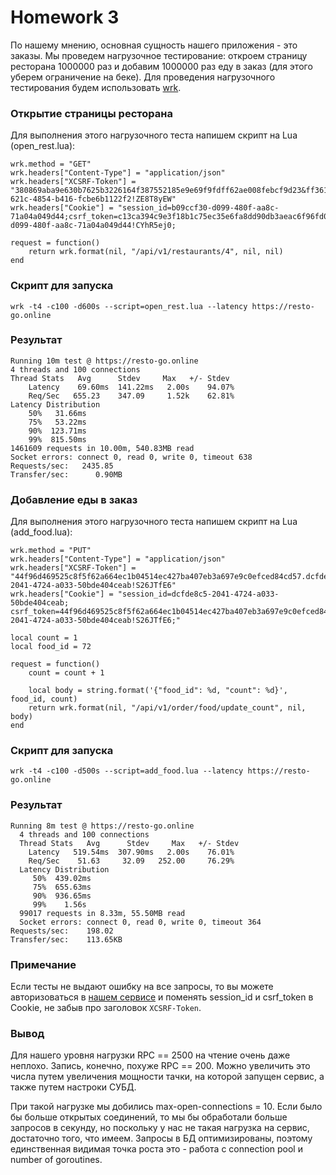 # Homework 3

По нашему мнению, основная сущность нашего приложения - это заказы. Мы проведем нагрузочное тестирование: откроем страницу ресторана 1000000 раз и добавим 1000000 раз еду в заказ (для этого уберем ограничение на беке). Для проведения нагрузочного тестирования будем использовать [wrk](https://github.com/wg/wrk).

### Открытие страницы ресторана 

Для выполнения этого нагрузочного теста напишем скрипт на Lua (open_rest.lua):

```
wrk.method = "GET" 
wrk.headers["Content-Type"] = "application/json"
wrk.headers["XCSRF-Token"] = "380869aba9e630b7625b3226164f387552185e9e69f9fdff62ae008febcf9d23&ff361a24-621c-4854-b416-fcbe6b1122f2!ZE8T8yEW"
wrk.headers["Cookie"] = "session_id=b09ccf30-d099-480f-aa8c-71a04a049d44;csrf_token=c13ca394c9e3f18b1c75ec35e6fa8dd90db3aeac6f96fd08b290d5e3001ae58e.b09ccf30-d099-480f-aa8c-71a04a049d44!CYhR5ej0;

request = function()
    return wrk.format(nil, "/api/v1/restaurants/4", nil, nil)
end
```
### Скрипт для запуска

`wrk -t4 -c100 -d600s --script=open_rest.lua --latency https://resto-go.online `

### Результат 
```
Running 10m test @ https://resto-go.online
4 threads and 100 connections
Thread Stats   Avg      Stdev     Max   +/- Stdev
    Latency    69.60ms  141.22ms   2.00s    94.07%
    Req/Sec   655.23    347.09     1.52k    62.81%
Latency Distribution
    50%   31.66ms
    75%   53.22ms
    90%  123.71ms
    99%  815.50ms
1461609 requests in 10.00m, 540.83MB read
Socket errors: connect 0, read 0, write 0, timeout 638
Requests/sec:   2435.85
Transfer/sec:      0.90MB
```

### Добавление еды в заказ

Для выполнения этого нагрузочного теста напишем скрипт на Lua (add_food.lua):

```
wrk.method = "PUT"
wrk.headers["Content-Type"] = "application/json"
wrk.headers["XCSRF-Token"] = "44f96d469525c8f5f62a664ec1b04514ec427ba407eb3a697e9c0efced84cd57.dcfde8c5-2041-4724-a033-50bde404ceab!S26JTfE6"
wrk.headers["Cookie"] = "session_id=dcfde8c5-2041-4724-a033-50bde404ceab; csrf_token=44f96d469525c8f5f62a664ec1b04514ec427ba407eb3a697e9c0efced84cd57.dcfde8c5-2041-4724-a033-50bde404ceab!S26JTfE6;"

local count = 1
local food_id = 72

request = function()
    count = count + 1

    local body = string.format('{"food_id": %d, "count": %d}', food_id, count)
    return wrk.format(nil, "/api/v1/order/food/update_count", nil, body)
end
```

### Скрипт для запуска

`wrk -t4 -c100 -d500s --script=add_food.lua --latency https://resto-go.online`

### Результат 
```
Running 8m test @ https://resto-go.online
  4 threads and 100 connections
  Thread Stats   Avg      Stdev     Max   +/- Stdev
    Latency   519.54ms  307.90ms   2.00s    76.01%
    Req/Sec    51.63     32.09   252.00     76.29%
  Latency Distribution
     50%  439.02ms
     75%  655.63ms
     90%  936.65ms
     99%    1.56s 
  99017 requests in 8.33m, 55.50MB read
  Socket errors: connect 0, read 0, write 0, timeout 364
Requests/sec:    198.02
Transfer/sec:    113.65KB
```

### Примечание
Если тесты не выдают ошибку на все запросы, то вы можете авторизоваться в [нашем сервисе](https://resto-go.online) и поменять session_id и csrf_token в Cookie, не забыв про заголовок `XCSRF-Token`.

### Вывод
Для нашего уровня нагрузки RPC == 2500 на чтение очень даже неплохо. Запись, конечно, похуже RPC == 200. Можно увеличить это числа путем увеличения мощности тачки, на которой запущен сервис, а также путем настроки СУБД. 

При такой нагрузке мы добились max-open-connections = 10. Если было бы больше открытых соединений, то мы бы обработали больше запросов в секунду, но поскольку у нас не такая нагрузка на сервис, достаточно того, что имеем. Запросы в БД оптимизированы, поэтому единственная видимая точка роста это - работа с connection pool и number of goroutines.

